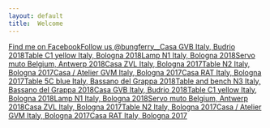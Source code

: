 ```yaml
---
layout: default
title:  Welcome
---
```


<a class="object" href="https://www.facebook.com/bungferry.wa">Find me on Facebook</b></a><a class="object" href="https://www.instagram.com/bungferry__">Follow us</b> @bungferry__</a><a class="interior" href="#">Casa GVB Italy, Budrio 2018</b></a><a class="object" href="#">Table C1 yellow Italy, Bologna 2018</a><a class="object" href="#">Lamp N1 Italy, Bologna 2018</a><a class="object" href="#">Servo muto Belgium, Antwerp 2018</a><a class="publication" href="#">Casa ZVL Italy, Bologna 2017</a><a class="object" href="#">Table N2 Italy, Bologna 2017</a><a class="interior" href="#">Casa / Atelier GVM Italy, Bologna 2017</a><a class="publication" href="#">Casa RAT Italy, Bologna 2017</a><a class="object" href="#">Table 5C blue Italy, Bassano del Grappa 2018</a><a class="object" href="#">Table and bench N3 Italy, Bassano del Grappa 2018</a><a class="interior" href="#">Casa GVB Italy, Budrio 2018</a><a class="object" href="#">Table C1 yellow Italy, Bologna 2018</a><a class="publication" href="#">Lamp N1 Italy, Bologna 2018</a><a class="object" href="#">Servo muto Belgium, Antwerp 2018</a><a class="interior" href="#">Casa ZVL Italy, Bologna 2017</a><a class="object" href="#">Table N2</b> Italy, Bologna 2017</a><a class="interior" href="#">Casa / Atelier GVM Italy, Bologna 2017</a><a class="interior" href="#">Casa RAT Italy, Bologna 2017</a>
